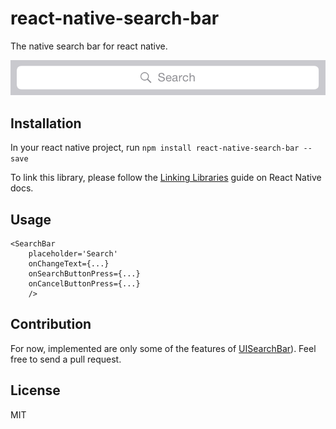 # react-native-search-bar

The native search bar for react native.

<img src="SearchBar.png"/>

## Installation

In your react native project, run `npm install react-native-search-bar --save`

To link this library, please follow the [Linking Libraries](http://facebook.github.io/react-native/docs/linking-libraries.html) guide on React Native docs.

## Usage

```JSX
<SearchBar
	placeholder='Search'
	onChangeText={...}
	onSearchButtonPress={...}
	onCancelButtonPress={...}
	/>
```

## Contribution

For now, implemented are only some of the features of [UISearchBar](https://developer.apple.com/library/ios/documentation/UIKit/Reference/UISearchBar_Class/)).
Feel free to send a pull request.

## License

MIT
